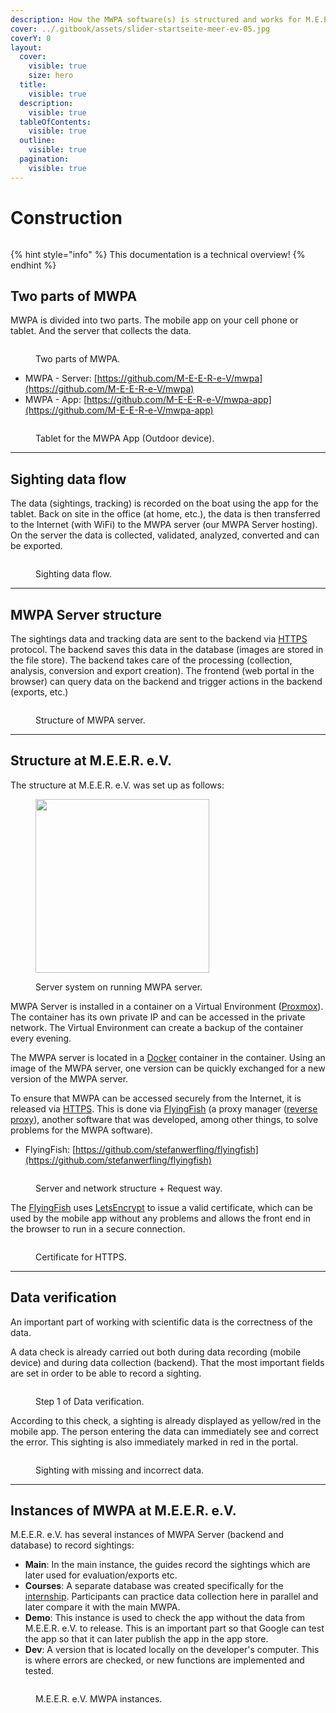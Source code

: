 ```yaml
---
description: How the MWPA software(s) is structured and works for M.E.E.R. e.V.
cover: ../.gitbook/assets/slider-startseite-meer-ev-05.jpg
coverY: 0
layout:
  cover:
    visible: true
    size: hero
  title:
    visible: true
  description:
    visible: true
  tableOfContents:
    visible: true
  outline:
    visible: true
  pagination:
    visible: true
---
```


# Construction

<figure><img src="../.gitbook/assets/whale-ico.png" alt=""><figcaption></figcaption></figure>

{% hint style="info" %}
This documentation is a technical overview!
{% endhint %}

## Two parts of MWPA

MWPA is divided into two parts.  The mobile app on your cell phone or tablet. And the server that collects the data.

<figure><img src="../.gitbook/assets/meer_appparts.png" alt=""><figcaption><p>Two parts of MWPA.</p></figcaption></figure>

* MWPA - Server: [https://github.com/M-E-E-R-e-V/mwpa](https://github.com/M-E-E-R-e-V/mwpa)
* MWPA - App: [https://github.com/M-E-E-R-e-V/mwpa-app](https://github.com/M-E-E-R-e-V/mwpa-app)

<figure><img src="../.gitbook/assets/Newsbeitrag_App.png" alt=""><figcaption><p>Tablet for the MWPA App (Outdoor device).</p></figcaption></figure>



***

## Sighting data flow

The data (sightings, tracking) is recorded on the boat using the app for the tablet. Back on site in the office (at home, etc.), the data is then transferred to the Internet (with WiFi) to the MWPA server (our MWPA Server hosting). On the server the data is collected, validated, analyzed, converted and can be exported.

<figure><img src="../.gitbook/assets/sighting_flow.png" alt=""><figcaption><p>Sighting data flow.</p></figcaption></figure>



***

## MWPA Server structure

The sightings data and tracking data are sent to the backend via [HTTPS](https://de.wikipedia.org/wiki/Hypertext\_Transfer\_Protocol\_Secure) protocol. The backend saves this data in the database (images are stored in the file store). The backend takes care of the processing (collection, analysis, conversion and export creation). The frontend (web portal in the browser) can query data on the backend and trigger actions in the backend (exports, etc.)

<figure><img src="../.gitbook/assets/mwpa_server_structure.png" alt=""><figcaption><p>Structure of MWPA server.</p></figcaption></figure>



***

## Structure at M.E.E.R. e.V.

The structure at M.E.E.R. e.V. was set up as follows:

<figure><img src="../.gitbook/assets/mwpa_server_system (1).png" alt="" width="278"><figcaption><p>Server system on running MWPA server.</p></figcaption></figure>

MWPA Server is installed in a container on a Virtual Environment ([Proxmox](https://www.proxmox.com/de/)). The container has its own private IP and can be accessed in the private network. The Virtual Environment can create a backup of the container every evening.&#x20;

The MWPA server is located in a [Docker](https://www.docker.com/) container in the container. Using an image of the MWPA server, one version can be quickly exchanged for a new version of the MWPA server.

To ensure that MWPA can be accessed securely from the Internet, it is released via [HTTPS](https://de.wikipedia.org/wiki/Hypertext\_Transfer\_Protocol\_Secure). This is done via [FlyingFish](https://flying-fish.gitbook.io/flyingfish/) (a proxy manager ([reverse proxy](https://de.wikipedia.org/wiki/Reverse\_Proxy)), another software that was developed, among other things, to solve problems for the MWPA software).

* FlyingFish: [https://github.com/stefanwerfling/flyingfish](https://github.com/stefanwerfling/flyingfish)

<figure><img src="../.gitbook/assets/mwpa_server_request.png" alt=""><figcaption><p>Server and network structure + Request way. </p></figcaption></figure>

The [FlyingFish](https://flying-fish.gitbook.io/flyingfish/) uses [LetsEncrypt](https://letsencrypt.org/de/) to issue a valid certificate, which can be used by the mobile app without any problems and allows the front end in the browser to run in a secure connection.

<figure><img src="../.gitbook/assets/mwpa_certificate.png" alt=""><figcaption><p>Certificate for HTTPS.</p></figcaption></figure>



***

## Data verification

An important part of working with scientific data is the correctness of the data.

A data check is already carried out both during data recording (mobile device) and during data collection (backend). That the most important fields are set in order to be able to record a sighting.

<figure><img src="../.gitbook/assets/mwpa_dataverification.png" alt=""><figcaption><p>Step 1 of Data verification.</p></figcaption></figure>

According to this check, a sighting is already displayed as yellow/red in the mobile app. The person entering the data can immediately see and correct the error. This sighting is also immediately marked in red in the portal.

<figure><img src="../.gitbook/assets/mwpa_dataverification_errors.png" alt=""><figcaption><p>Sighting with missing and incorrect data.</p></figcaption></figure>

***

## Instances of MWPA at M.E.E.R. e.V.

M.E.E.R. e.V. has several instances of MWPA Server (backend and database) to record sightings:

* **Main**: In the main instance, the guides record the sightings which are later used for evaluation/exports etc.
* **Courses**: A separate database was created specifically for the [internship](https://m-e-e-r.de/delfine-erleben/praktikumskurse/). Participants can practice data collection here in parallel and later compare it with the main MWPA.
* **Demo**: This instance is used to check the app without the data from M.E.E.R. e.V. to release. This is an important part so that Google can test the app so that it can later publish the app in the app store.
* **Dev**: A version that is located locally on the developer's computer. This is where errors are checked, or new functions are implemented and tested.



<figure><img src="../.gitbook/assets/mwpa_instances.png" alt=""><figcaption><p>M.E.E.R. e.V. MWPA instances.</p></figcaption></figure>
